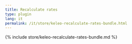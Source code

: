 ```yaml
---
title: Recalculate rates
type: plugin
lang: it
permalink: /it/store/keleo-recalculate-rates-bundle.html
---
```


{% include store/keleo-recalculate-rates-bundle.md %}
